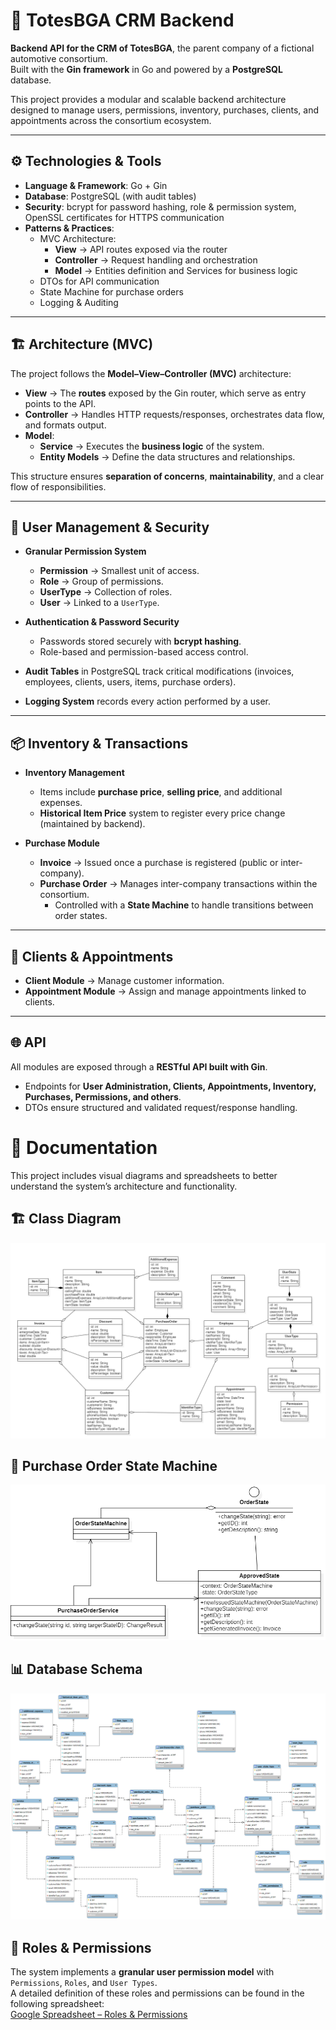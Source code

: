 # 🚗 TotesBGA CRM Backend  

**Backend API for the CRM of TotesBGA**, the parent company of a fictional automotive consortium.  
Built with the **Gin framework** in Go and powered by a **PostgreSQL** database.  

This project provides a modular and scalable backend architecture designed to manage users, permissions, inventory, purchases, clients, and appointments across the consortium ecosystem.  


---

## ⚙️ Technologies & Tools  

- **Language & Framework**: Go + Gin  
- **Database**: PostgreSQL (with audit tables)  
- **Security**: bcrypt for password hashing, role & permission system, OpenSSL certificates for HTTPS communication  
- **Patterns & Practices**:  
  - MVC Architecture:  
    - **View** → API routes exposed via the router  
    - **Controller** → Request handling and orchestration  
    - **Model** → Entities definition and Services for business logic  
  - DTOs for API communication  
  - State Machine for purchase orders  
  - Logging & Auditing  

---

## 🏗️ Architecture (MVC)  

The project follows the **Model–View–Controller (MVC)** architecture:  

- **View** → The **routes** exposed by the Gin router, which serve as entry points to the API.  
- **Controller** → Handles HTTP requests/responses, orchestrates data flow, and formats output.  
- **Model**:  
  - **Service** → Executes the **business logic** of the system.  
  - **Entity Models** → Define the data structures and relationships.  

This structure ensures **separation of concerns**, **maintainability**, and a clear flow of responsibilities.  

---

## 🔐 User Management & Security  

- **Granular Permission System**  
  - **Permission** → Smallest unit of access.  
  - **Role** → Group of permissions.  
  - **UserType** → Collection of roles.  
  - **User** → Linked to a `UserType`.  

- **Authentication & Password Security**  
  - Passwords stored securely with **bcrypt hashing**.  
  - Role-based and permission-based access control.  

- **Audit Tables** in PostgreSQL track critical modifications (invoices, employees, clients, users, items, purchase orders).  

- **Logging System** records every action performed by a user.  

---

## 📦 Inventory & Transactions  

- **Inventory Management**  
  - Items include **purchase price**, **selling price**, and additional expenses.  
  - **Historical Item Price** system to register every price change (maintained by backend).  

- **Purchase Module**  
  - **Invoice** → Issued once a purchase is registered (public or inter-company).  
  - **Purchase Order** → Manages inter-company transactions within the consortium.  
    - Controlled with a **State Machine** to handle transitions between order states.  

---

## 👥 Clients & Appointments  

- **Client Module** → Manage customer information.  
- **Appointment Module** → Assign and manage appointments linked to clients.  

---

## 🌐 API  

All modules are exposed through a **RESTful API built with Gin**.  
- Endpoints for **User Administration, Clients, Appointments, Inventory, Purchases, Permissions, and others**.  
- DTOs ensure structured and validated request/response handling.  

# 📘 Documentation  

This project includes visual diagrams and spreadsheets to better understand the system’s architecture and functionality.  


## 🏗️ Class Diagram  
![Class Diagram](ClassDiagram1.png)  

## 🔄 Purchase Order State Machine  
![Purchase Order State Machine](MachineState.png)  

## 📊 Database Schema  
![Database Schema](bd.png)  


## 👥 Roles & Permissions  
The system implements a **granular user permission model** with `Permissions`, `Roles`, and `User Types`.  
A detailed definition of these roles and permissions can be found in the following spreadsheet:  
[Google Spreadsheet – Roles & Permissions](https://docs.google.com/spreadsheets/d/11m102lqUJTmU0siZoBioVnoCZNL1aB6UESGzQxuqE8w/edit?usp=sharing)


